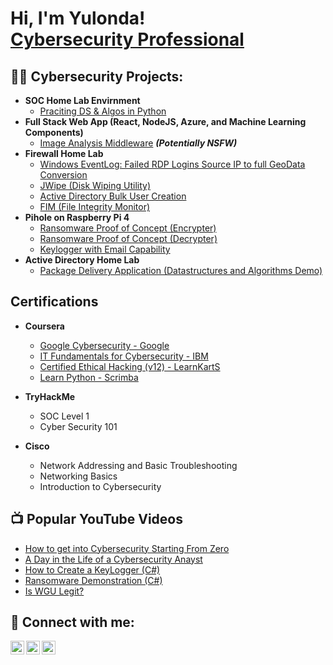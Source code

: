 <h1>Hi, I'm Yulonda! <br/><a href="https://github.com/yrgooden"></a> <a href="https://www.linkedin.com/in/yulonda-gooden/">Cybersecurity Professional</a>

<h2>👨‍💻 Cybersecurity Projects:</h2>

- <b>SOC Home Lab Envirnment</b>
  - [Praciting DS & Algos in Python](https://github.com/joshmadakor1/Algorithms-Practice)
- <b>Full Stack Web App (React, NodeJS, Azure, and Machine Learning Components)</b>
  - [Image Analysis Middleware](https://github.com/joshmadakor1/4chan-Image-Analysis-Middleware-C964) <b><i>(Potentially NSFW)</b></i>
- <b>Firewall Home Lab</b>
  - [Windows EventLog: Failed RDP Logins Source IP to full GeoData Conversion](https://github.com/joshmadakor1/Sentinel-Lab)
  - [JWipe (Disk Wiping Utility)](https://github.com/joshmadakor1/Jwipe.PowerShell)
  - [Active Directory Bulk User Creation](https://github.com/joshmadakor1/AD_PS)
  - [FIM (File Integrity Monitor)](https://github.com/joshmadakor1/PowerShell-Integrity-FIM)
- <b>Pihole on Raspberry Pi 4</b>
  - [Ransomware Proof of Concept (Encrypter)](https://github.com/joshmadakor1/EncrypterPOC)
  - [Ransomware Proof of Concept (Decrypter)](https://github.com/joshmadakor1/DecrypterPOC)
  - [Keylogger with Email Capability](https://github.com/joshmadakor1/Key-Logger-With-Email)
- <b>Active Directory Home Lab</b>
  - [Package Delivery Application (Datastructures and Algorithms Demo)](https://github.com/joshmadakor1/Package-Delivery-Pathfinding-Algorithm)

<h2>Certifications</h2>

- <b>Coursera</b>
  - [Google Cybersecurity - Google](https://coursera.org/verify/professional-cert/JE06BT4NBFBE)
  - [IT Fundamentals for Cybersecurity - IBM](https://coursera.org/verify/specialization/27M3LK1S8IUB)
  - [Certified Ethical Hacking (v12) - LearnKartS](https://coursera.org/verify/specialization/DGB6SZLQXF56)
  - [Learn Python - Scrimba](https://coursera.org/verify/specialization/6XRKQEE7VR47)

- <b>TryHackMe</b>
  - SOC Level 1
  - Cyber Security 101


- <b>Cisco</b>
  - Network Addressing and Basic Troubleshooting
  - Networking Basics
  - Introduction to Cybersecurity

<h2>📺 Popular YouTube Videos</h2>

- [How to get into Cybersecurity Starting From Zero](https://www.youtube.com/watch?v=a83ASGn_V_s)
- [A Day in the Life of a Cybersecurity Anayst](https://www.youtube.com/watch?v=uHy3oM7NnoU)
- [How to Create a KeyLogger (C#)](https://www.youtube.com/watch?v=N-L9hklSlNk)
- [Ransomware Demonstration (C#)](https://www.youtube.com/watch?v=OfvdQeh79s0)
- [Is WGU Legit?](https://www.youtube.com/watch?v=E2MwRWxDBkA)

<h2> 🤳 Connect with me:</h2>

[<img align="left" alt="JoshMadakor | YouTube" width="22px" src="https://cdn.jsdelivr.net/npm/simple-icons@v3/icons/youtube.svg" />][youtube]
[<img align="left" alt="YulondaGooden | LinkedIn" width="22px" src="https://cdn.jsdelivr.net/npm/simple-icons@v3/icons/linkedin.svg" />][linkedin]
[<img align="left" alt="yulondagooden | Instagram" width="22px" src="https://cdn.jsdelivr.net/npm/simple-icons@v3/icons/instagram.svg" />][instagram]

[youtube]: https://www.youtube.com/c/joshmadakor
[instagram]: https://www.instagram.com/yulondagooden/
[linkedin]: https://linkedin.com/in/yulonda-gooden

<!--
**yrgooden/yrgooden** is a ✨ _special_ ✨ repository because its `README.md` (this file) appears on your GitHub profile.

Here are some ideas to get you started:

- 🔭 I’m currently working on ...
- 🌱 I’m currently learning ...
- 👯 I’m looking to collaborate on ...
- 🤔 I’m looking for help with ...
- 💬 Ask me about ...
- 📫 How to reach me: ...
- 😄 Pronouns: ...
- ⚡ Fun fact: ...
-->
